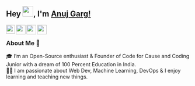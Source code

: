 ## Hey <img src="https://github.com/TheDudeThatCode/TheDudeThatCode/blob/master/Assets/Hi.gif" width="29px">, I'm [Anuj Garg!](https://keenwarrior.com) 

<a href="https://www.linkedin.com/in/keenwarrior/">
  <img align="left" width="24px" src="https://cdn.jsdelivr.net/npm/simple-icons@v3/icons/linkedin.svg"  />
</a>
<a href="https://twitter.com/keenwarrior">
  <img align="left" width="26px" src="https://cdn.jsdelivr.net/npm/simple-icons@v3/icons/twitter.svg" />
</a>
<a href="mailto:anuj@codeforcause.org">
  <img align="left" width="26px" src="https://cdn.jsdelivr.net/npm/simple-icons@v3/icons/gmail.svg" />
</a>
<a href="https://www.youtube.com/codeforcause">
  <img align="left" width="26px" src="https://cdn.jsdelivr.net/npm/simple-icons@v3/icons/youtube.svg" />
</a>

<br />

### About Me 🚀
🎓 I’m an Open-Source enthusiast & Founder of Code for Cause and Coding Junior with a dream of 100 Percent Education in India. </br>
👨‍💻  I am passionate about Web Dev, Machine Learning, DevOps & I enjoy learning and teaching new things. </br>


